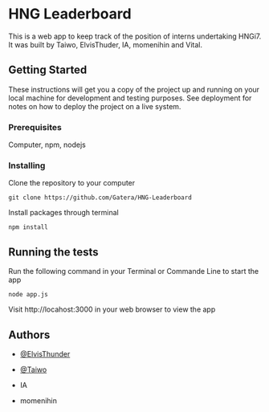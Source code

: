 # HNG Leaderboard

This is a web app to keep track of the position of interns undertaking HNGi7. It was built by Taiwo, ElvisThuder, IA, momenihin and Vital.

## Getting Started

These instructions will get you a copy of the project up and running on your local machine for development and testing purposes. See deployment for notes on how to deploy the project on a live system.

### Prerequisites

Computer, npm, nodejs

### Installing

Clone the repository to your computer

```
git clone https://github.com/Gatera/HNG-Leaderboard
```

Install packages through terminal

```
npm install
```

## Running the tests

Run the following command in your Terminal or Commande Line to start the app

```
node app.js
```

Visit http://locahost:3000 in your web browser to view the app

## Authors

- [@ElvisThunder](https://github.com/Elvislogan/Leadership-Board)
- [@Taiwo](https://github.com/taiwoyewole/leadership-board)

- IA
- momenihin
